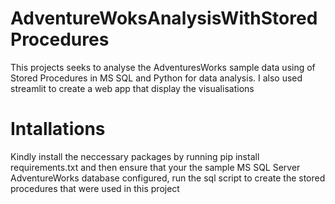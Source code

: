# AdventureWoksAnalysisWithStoredProcedures
This projects seeks to analyse the AdventuresWorks sample data using of Stored Procedures in MS SQL and Python for data analysis. I also used streamlit to create a web app that display the visualisations
# Intallations
Kindly install the neccessary packages by running 
pip install requirements.txt
and then ensure that your the sample MS SQL Server AdventureWorks database configured,
run the sql script to create the stored procedures that were used in this project

